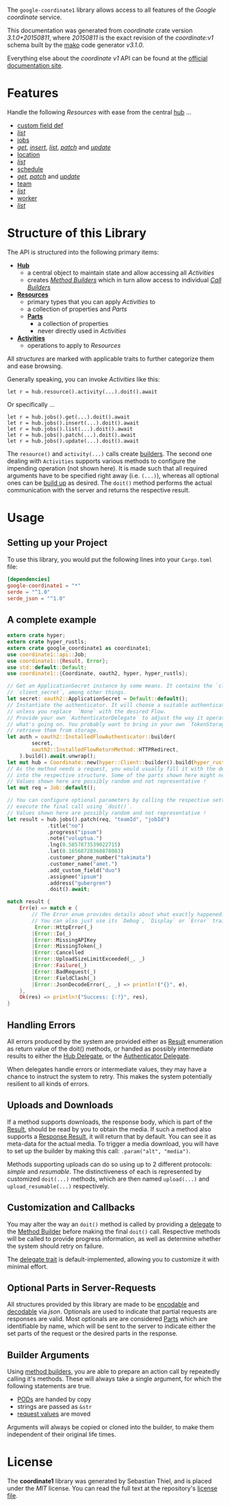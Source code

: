 <!---
DO NOT EDIT !
This file was generated automatically from 'src/mako/api/README.md.mako'
DO NOT EDIT !
-->
The `google-coordinate1` library allows access to all features of the *Google coordinate* service.

This documentation was generated from *coordinate* crate version *3.1.0+20150811*, where *20150811* is the exact revision of the *coordinate:v1* schema built by the [mako](http://www.makotemplates.org/) code generator *v3.1.0*.

Everything else about the *coordinate* *v1* API can be found at the
[official documentation site](https://developers.google.com/coordinate/).
# Features

Handle the following *Resources* with ease from the central [hub](https://docs.rs/google-coordinate1/3.1.0+20150811/google_coordinate1/Coordinate) ... 

* [custom field def](https://docs.rs/google-coordinate1/3.1.0+20150811/google_coordinate1/api::CustomFieldDef)
 * [*list*](https://docs.rs/google-coordinate1/3.1.0+20150811/google_coordinate1/api::CustomFieldDefListCall)
* [jobs](https://docs.rs/google-coordinate1/3.1.0+20150811/google_coordinate1/api::Job)
 * [*get*](https://docs.rs/google-coordinate1/3.1.0+20150811/google_coordinate1/api::JobGetCall), [*insert*](https://docs.rs/google-coordinate1/3.1.0+20150811/google_coordinate1/api::JobInsertCall), [*list*](https://docs.rs/google-coordinate1/3.1.0+20150811/google_coordinate1/api::JobListCall), [*patch*](https://docs.rs/google-coordinate1/3.1.0+20150811/google_coordinate1/api::JobPatchCall) and [*update*](https://docs.rs/google-coordinate1/3.1.0+20150811/google_coordinate1/api::JobUpdateCall)
* [location](https://docs.rs/google-coordinate1/3.1.0+20150811/google_coordinate1/api::Location)
 * [*list*](https://docs.rs/google-coordinate1/3.1.0+20150811/google_coordinate1/api::LocationListCall)
* [schedule](https://docs.rs/google-coordinate1/3.1.0+20150811/google_coordinate1/api::Schedule)
 * [*get*](https://docs.rs/google-coordinate1/3.1.0+20150811/google_coordinate1/api::ScheduleGetCall), [*patch*](https://docs.rs/google-coordinate1/3.1.0+20150811/google_coordinate1/api::SchedulePatchCall) and [*update*](https://docs.rs/google-coordinate1/3.1.0+20150811/google_coordinate1/api::ScheduleUpdateCall)
* [team](https://docs.rs/google-coordinate1/3.1.0+20150811/google_coordinate1/api::Team)
 * [*list*](https://docs.rs/google-coordinate1/3.1.0+20150811/google_coordinate1/api::TeamListCall)
* [worker](https://docs.rs/google-coordinate1/3.1.0+20150811/google_coordinate1/api::Worker)
 * [*list*](https://docs.rs/google-coordinate1/3.1.0+20150811/google_coordinate1/api::WorkerListCall)




# Structure of this Library

The API is structured into the following primary items:

* **[Hub](https://docs.rs/google-coordinate1/3.1.0+20150811/google_coordinate1/Coordinate)**
    * a central object to maintain state and allow accessing all *Activities*
    * creates [*Method Builders*](https://docs.rs/google-coordinate1/3.1.0+20150811/google_coordinate1/client::MethodsBuilder) which in turn
      allow access to individual [*Call Builders*](https://docs.rs/google-coordinate1/3.1.0+20150811/google_coordinate1/client::CallBuilder)
* **[Resources](https://docs.rs/google-coordinate1/3.1.0+20150811/google_coordinate1/client::Resource)**
    * primary types that you can apply *Activities* to
    * a collection of properties and *Parts*
    * **[Parts](https://docs.rs/google-coordinate1/3.1.0+20150811/google_coordinate1/client::Part)**
        * a collection of properties
        * never directly used in *Activities*
* **[Activities](https://docs.rs/google-coordinate1/3.1.0+20150811/google_coordinate1/client::CallBuilder)**
    * operations to apply to *Resources*

All *structures* are marked with applicable traits to further categorize them and ease browsing.

Generally speaking, you can invoke *Activities* like this:

```Rust,ignore
let r = hub.resource().activity(...).doit().await
```

Or specifically ...

```ignore
let r = hub.jobs().get(...).doit().await
let r = hub.jobs().insert(...).doit().await
let r = hub.jobs().list(...).doit().await
let r = hub.jobs().patch(...).doit().await
let r = hub.jobs().update(...).doit().await
```

The `resource()` and `activity(...)` calls create [builders][builder-pattern]. The second one dealing with `Activities` 
supports various methods to configure the impending operation (not shown here). It is made such that all required arguments have to be 
specified right away (i.e. `(...)`), whereas all optional ones can be [build up][builder-pattern] as desired.
The `doit()` method performs the actual communication with the server and returns the respective result.

# Usage

## Setting up your Project

To use this library, you would put the following lines into your `Cargo.toml` file:

```toml
[dependencies]
google-coordinate1 = "*"
serde = "^1.0"
serde_json = "^1.0"
```

## A complete example

```Rust
extern crate hyper;
extern crate hyper_rustls;
extern crate google_coordinate1 as coordinate1;
use coordinate1::api::Job;
use coordinate1::{Result, Error};
use std::default::Default;
use coordinate1::{Coordinate, oauth2, hyper, hyper_rustls};

// Get an ApplicationSecret instance by some means. It contains the `client_id` and 
// `client_secret`, among other things.
let secret: oauth2::ApplicationSecret = Default::default();
// Instantiate the authenticator. It will choose a suitable authentication flow for you, 
// unless you replace  `None` with the desired Flow.
// Provide your own `AuthenticatorDelegate` to adjust the way it operates and get feedback about 
// what's going on. You probably want to bring in your own `TokenStorage` to persist tokens and
// retrieve them from storage.
let auth = oauth2::InstalledFlowAuthenticator::builder(
        secret,
        oauth2::InstalledFlowReturnMethod::HTTPRedirect,
    ).build().await.unwrap();
let mut hub = Coordinate::new(hyper::Client::builder().build(hyper_rustls::HttpsConnector::with_native_roots().https_or_http().enable_http1().enable_http2().build()), auth);
// As the method needs a request, you would usually fill it with the desired information
// into the respective structure. Some of the parts shown here might not be applicable !
// Values shown here are possibly random and not representative !
let mut req = Job::default();

// You can configure optional parameters by calling the respective setters at will, and
// execute the final call using `doit()`.
// Values shown here are possibly random and not representative !
let result = hub.jobs().patch(req, "teamId", "jobId")
             .title("no")
             .progress("ipsum")
             .note("voluptua.")
             .lng(0.5857873539022715)
             .lat(0.16568728368878083)
             .customer_phone_number("takimata")
             .customer_name("amet.")
             .add_custom_field("duo")
             .assignee("ipsum")
             .address("gubergren")
             .doit().await;

match result {
    Err(e) => match e {
        // The Error enum provides details about what exactly happened.
        // You can also just use its `Debug`, `Display` or `Error` traits
         Error::HttpError(_)
        |Error::Io(_)
        |Error::MissingAPIKey
        |Error::MissingToken(_)
        |Error::Cancelled
        |Error::UploadSizeLimitExceeded(_, _)
        |Error::Failure(_)
        |Error::BadRequest(_)
        |Error::FieldClash(_)
        |Error::JsonDecodeError(_, _) => println!("{}", e),
    },
    Ok(res) => println!("Success: {:?}", res),
}

```
## Handling Errors

All errors produced by the system are provided either as [Result](https://docs.rs/google-coordinate1/3.1.0+20150811/google_coordinate1/client::Result) enumeration as return value of
the doit() methods, or handed as possibly intermediate results to either the 
[Hub Delegate](https://docs.rs/google-coordinate1/3.1.0+20150811/google_coordinate1/client::Delegate), or the [Authenticator Delegate](https://docs.rs/yup-oauth2/*/yup_oauth2/trait.AuthenticatorDelegate.html).

When delegates handle errors or intermediate values, they may have a chance to instruct the system to retry. This 
makes the system potentially resilient to all kinds of errors.

## Uploads and Downloads
If a method supports downloads, the response body, which is part of the [Result](https://docs.rs/google-coordinate1/3.1.0+20150811/google_coordinate1/client::Result), should be
read by you to obtain the media.
If such a method also supports a [Response Result](https://docs.rs/google-coordinate1/3.1.0+20150811/google_coordinate1/client::ResponseResult), it will return that by default.
You can see it as meta-data for the actual media. To trigger a media download, you will have to set up the builder by making
this call: `.param("alt", "media")`.

Methods supporting uploads can do so using up to 2 different protocols: 
*simple* and *resumable*. The distinctiveness of each is represented by customized 
`doit(...)` methods, which are then named `upload(...)` and `upload_resumable(...)` respectively.

## Customization and Callbacks

You may alter the way an `doit()` method is called by providing a [delegate](https://docs.rs/google-coordinate1/3.1.0+20150811/google_coordinate1/client::Delegate) to the 
[Method Builder](https://docs.rs/google-coordinate1/3.1.0+20150811/google_coordinate1/client::CallBuilder) before making the final `doit()` call. 
Respective methods will be called to provide progress information, as well as determine whether the system should 
retry on failure.

The [delegate trait](https://docs.rs/google-coordinate1/3.1.0+20150811/google_coordinate1/client::Delegate) is default-implemented, allowing you to customize it with minimal effort.

## Optional Parts in Server-Requests

All structures provided by this library are made to be [encodable](https://docs.rs/google-coordinate1/3.1.0+20150811/google_coordinate1/client::RequestValue) and 
[decodable](https://docs.rs/google-coordinate1/3.1.0+20150811/google_coordinate1/client::ResponseResult) via *json*. Optionals are used to indicate that partial requests are responses 
are valid.
Most optionals are are considered [Parts](https://docs.rs/google-coordinate1/3.1.0+20150811/google_coordinate1/client::Part) which are identifiable by name, which will be sent to 
the server to indicate either the set parts of the request or the desired parts in the response.

## Builder Arguments

Using [method builders](https://docs.rs/google-coordinate1/3.1.0+20150811/google_coordinate1/client::CallBuilder), you are able to prepare an action call by repeatedly calling it's methods.
These will always take a single argument, for which the following statements are true.

* [PODs][wiki-pod] are handed by copy
* strings are passed as `&str`
* [request values](https://docs.rs/google-coordinate1/3.1.0+20150811/google_coordinate1/client::RequestValue) are moved

Arguments will always be copied or cloned into the builder, to make them independent of their original life times.

[wiki-pod]: http://en.wikipedia.org/wiki/Plain_old_data_structure
[builder-pattern]: http://en.wikipedia.org/wiki/Builder_pattern
[google-go-api]: https://github.com/google/google-api-go-client

# License
The **coordinate1** library was generated by Sebastian Thiel, and is placed 
under the *MIT* license.
You can read the full text at the repository's [license file][repo-license].

[repo-license]: https://github.com/Byron/google-apis-rsblob/main/LICENSE.md
